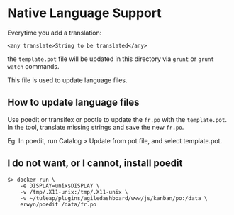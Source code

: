 Native Language Support
=======================

Everytime you add a translation:

    <any translate>String to be translated</any>

the `template.pot` file will be updated in this directory via `grunt` or `grunt watch` commands.

This file is used to update language files.

How to update language files
----------------------------

Use poedit or transifex or pootle to update the `fr.po` with the `template.pot`. In the tool, translate missing strings and save the new `fr.po`.

Eg: In poedit, run Catalog > Update from pot file, and select template.pot.

I do not want, or I cannot, install poedit
------------------------------------------

    $> docker run \
        -e DISPLAY=unix$DISPLAY \
        -v /tmp/.X11-unix:/tmp/.X11-unix \
        -v ~/tuleap/plugins/agiledashboard/www/js/kanban/po:/data \
        erwyn/poedit /data/fr.po